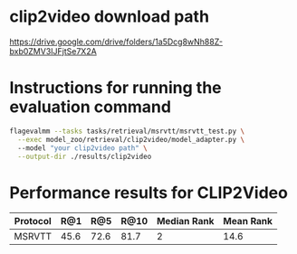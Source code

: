# clip2video download path
https://drive.google.com/drive/folders/1a5Dcg8wNh88Z-bxb0ZMV3IJFjtSe7X2A
# Instructions for running the evaluation command


```bash
flagevalmm --tasks tasks/retrieval/msrvtt/msrvtt_test.py \
  --exec model_zoo/retrieval/clip2video/model_adapter.py \ 
  --model "your clip2video path" \
  --output-dir ./results/clip2video
```
#  Performance results for CLIP2Video

| Protocol | R@1 | R@5 | R@10 | Median Rank | Mean Rank |
|----------|-----|-----|------|-------------|-----------|
| MSRVTT | 45.6 | 72.6 | 81.7 | 2 | 14.6 |

